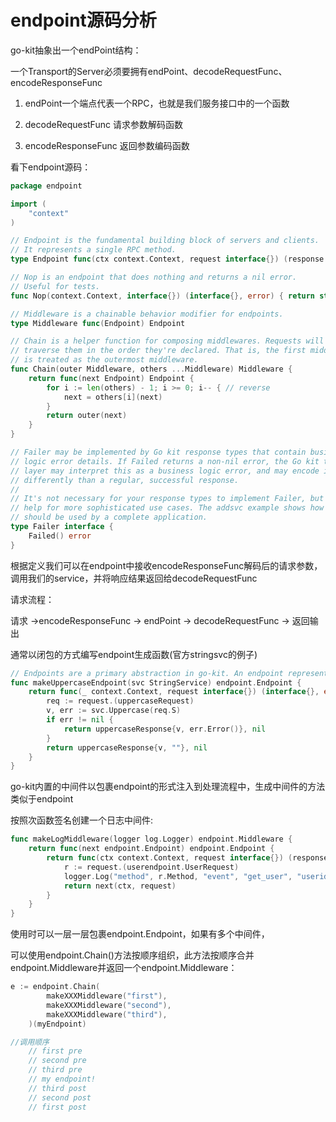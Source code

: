 # endpoint源码分析

go-kit抽象出一个endPoint结构：

一个Transport的Server必须要拥有endPoint、decodeRequestFunc、encodeResponseFunc

1. endPoint一个端点代表一个RPC，也就是我们服务接口中的一个函数

2. decodeRequestFunc 请求参数解码函数

3. encodeResponseFunc 返回参数编码函数

看下endpoint源码：

```go
package endpoint

import (
	"context"
)

// Endpoint is the fundamental building block of servers and clients.
// It represents a single RPC method.
type Endpoint func(ctx context.Context, request interface{}) (response interface{}, err error)

// Nop is an endpoint that does nothing and returns a nil error.
// Useful for tests.
func Nop(context.Context, interface{}) (interface{}, error) { return struct{}{}, nil }

// Middleware is a chainable behavior modifier for endpoints.
type Middleware func(Endpoint) Endpoint

// Chain is a helper function for composing middlewares. Requests will
// traverse them in the order they're declared. That is, the first middleware
// is treated as the outermost middleware.
func Chain(outer Middleware, others ...Middleware) Middleware {
	return func(next Endpoint) Endpoint {
		for i := len(others) - 1; i >= 0; i-- { // reverse
			next = others[i](next)
		}
		return outer(next)
	}
}

// Failer may be implemented by Go kit response types that contain business
// logic error details. If Failed returns a non-nil error, the Go kit transport
// layer may interpret this as a business logic error, and may encode it
// differently than a regular, successful response.
//
// It's not necessary for your response types to implement Failer, but it may
// help for more sophisticated use cases. The addsvc example shows how Failer
// should be used by a complete application.
type Failer interface {
	Failed() error
}
```

根据定义我们可以在endpoint中接收encodeResponseFunc解码后的请求参数，调用我们的service，并将响应结果返回给decodeRequestFunc

请求流程： 

请求 ->encodeResponseFunc -> endPoint -> decodeRequestFunc -> 返回输出

通常以闭包的方式编写endpoint生成函数(官方stringsvc的例子)

```go
// Endpoints are a primary abstraction in go-kit. An endpoint represents a single RPC (method in our service interface)
func makeUppercaseEndpoint(svc StringService) endpoint.Endpoint {
	return func(_ context.Context, request interface{}) (interface{}, error) {
		req := request.(uppercaseRequest)
		v, err := svc.Uppercase(req.S)
		if err != nil {
			return uppercaseResponse{v, err.Error()}, nil
		}
		return uppercaseResponse{v, ""}, nil
	}
}
```

go-kit内置的中间件以包裹endpoint的形式注入到处理流程中，生成中间件的方法类似于endpoint

按照次函数签名创建一个日志中间件:

```go
func makeLogMiddleware(logger log.Logger) endpoint.Middleware {
	return func(next endpoint.Endpoint) endpoint.Endpoint {
		return func(ctx context.Context, request interface{}) (response interface{}, err error) {
			r := request.(userendpoint.UserRequest)
			logger.Log("method", r.Method, "event", "get_user", "userid", r.Uid)
			return next(ctx, request)
		}
	}
}
```

使用时可以一层一层包裹endpoint.Endpoint，如果有多个中间件，

可以使用endpoint.Chain()方法按顺序组织，此方法按顺序合并endpoint.Middleware并返回一个endpoint.Middleware：

```go
e := endpoint.Chain(
		makeXXXMiddleware("first"),
		makeXXXMiddleware("second"),
		makeXXXMiddleware("third"),
    )(myEndpoint)

//调用顺序
    // first pre
	// second pre
	// third pre
	// my endpoint!
	// third post
	// second post
	// first post    
```
